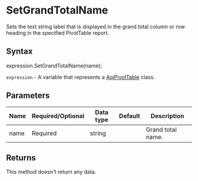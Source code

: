 # SetGrandTotalName

Sets the text string label that is displayed in the grand total columnor row heading in the specified PivotTable report.

## Syntax

expression.SetGrandTotalName(name);

`expression` - A variable that represents a [ApiPivotTable](../ApiPivotTable.md) class.

## Parameters

| **Name** | **Required/Optional** | **Data type** | **Default** | **Description** |
| ------------- | ------------- | ------------- | ------------- | ------------- |
| name | Required | string |  | Grand total name. |

## Returns

This method doesn't return any data.